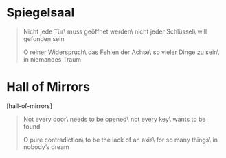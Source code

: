 Spiegelsaal
===========

> Nicht jede Tür\\
> muss geöffnet werden\\
> nicht jeder Schlüssel\\
> will gefunden sein
>
> O reiner Widerspruch\\
> das Fehlen der Achse\\
> so vieler Dinge zu sein\\
> in niemandes Traum

Hall of Mirrors
===============

[hall-of-mirrors]

> Not every door\\
> needs to be opened\\
> not every key\\
> wants to be found
>
> O pure contradiction\\
> to be the lack of an axis\\
> for so many things\\
> in nobody’s dream
